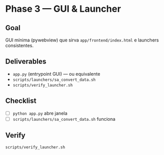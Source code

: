 # Phase 3 — GUI & Launcher

## Goal
GUI mínima (pywebview) que sirva `app/frontend/index.html` e launchers consistentes.

## Deliverables
- `app.py` (entrypoint GUI) — ou equivalente
- `scripts/launchers/sa_convert_data.sh`
- `scripts/verify_launcher.sh`

## Checklist
- [ ] `python app.py` abre janela
- [ ] `scripts/launchers/sa_convert_data.sh` funciona

## Verify
```bash
scripts/verify_launcher.sh
```
